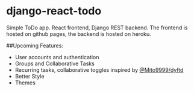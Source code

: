 # django-react-todo

Simple ToDo app. React frontend, Django REST backend.
The frontend is hosted on github pages, the backend is hosted on heroku.

##Upcoming Features:
- User accounts and authentication
- Groups and Collaborative Tasks
- Recurring tasks, collaborative toggles inspired by [@Mito9999/dyftd](https://dyftd.vercel.app/)
- Better Style
- Themes